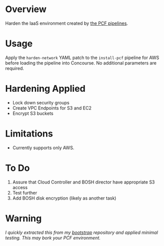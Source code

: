 # Overview

Harden the IaaS environment created by [the PCF pipelines](https://github.com/pivotal-cf/pcf-pipelines).

# Usage

Apply the `harden-network` YAML patch to the `install-pcf` pipeline for AWS before loading the pipeline into Concourse. No
additional parameters are required.

# Hardening Applied

* Lock down security groups
* Create VPC Endpoints for S3 and EC2
* Encrypt S3 buckets

# Limitations

* Currently supports only AWS.

# To Do

1. Assure that Cloud Controller and BOSH director have appropriate S3 access
1. Test further
1. Add BOSH disk encryption (likely as another task)

# Warning

*I quickly extracted this from my [bootstrap](https://github.com/crdant/bootstrap) repository and applied minimal testing.
This may bork your PCF environment.*
